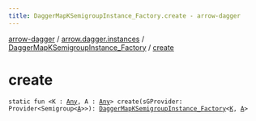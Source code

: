 ```yaml
---
title: DaggerMapKSemigroupInstance_Factory.create - arrow-dagger
---
```


[arrow-dagger](../../index.html) / [arrow.dagger.instances](../index.html) / [DaggerMapKSemigroupInstance_Factory](index.html) / [create](./create.html)

# create

`static fun <K : `[`Any`](https://kotlinlang.org/api/latest/jvm/stdlib/kotlin/-any/index.html)`, A : `[`Any`](https://kotlinlang.org/api/latest/jvm/stdlib/kotlin/-any/index.html)`> create(sGProvider: Provider<Semigroup<`[`A`](create.html#A)`>>): `[`DaggerMapKSemigroupInstance_Factory`](index.html)`<`[`K`](create.html#K)`, `[`A`](create.html#A)`>`